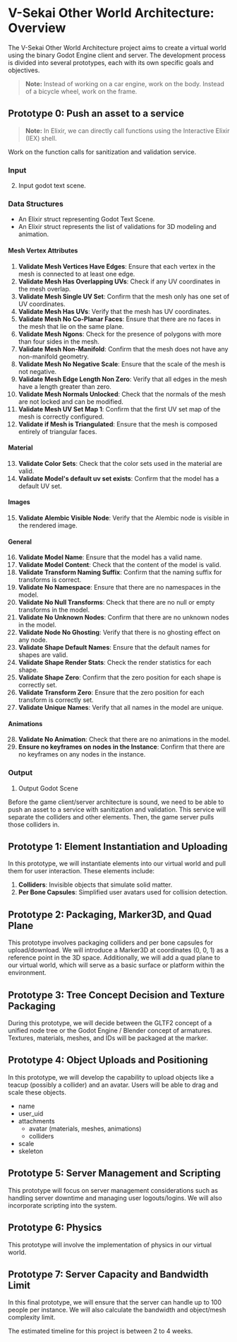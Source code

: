 # V-Sekai Other World Architecture: Overview

The V-Sekai Other World Architecture project aims to create a virtual world using the binary Godot Engine client and server. The development process is divided into several prototypes, each with its own specific goals and objectives.

> **Note:** Instead of working on a car engine, work on the body. Instead of a bicycle wheel, work on the frame.

## Prototype 0: Push an asset to a service

> **Note:** In Elixir, we can directly call functions using the Interactive Elixir (IEX) shell.

Work on the function calls for sanitization and validation service.

### Input

2. Input godot text scene.

### Data Structures

- An Elixir struct representing Godot Text Scene.
- An Elixir struct represents the list of validations for 3D modeling and animation.

#### Mesh Vertex Attributes

1. **Validate Mesh Vertices Have Edges**: Ensure that each vertex in the mesh is connected to at least one edge.
2. **Validate Mesh Has Overlapping UVs**: Check if any UV coordinates in the mesh overlap.
3. **Validate Mesh Single UV Set**: Confirm that the mesh only has one set of UV coordinates.
4. **Validate Mesh Has UVs**: Verify that the mesh has UV coordinates.
5. **Validate Mesh No Co-Planar Faces**: Ensure that there are no faces in the mesh that lie on the same plane.
6. **Validate Mesh Ngons**: Check for the presence of polygons with more than four sides in the mesh.
7. **Validate Mesh Non-Manifold**: Confirm that the mesh does not have any non-manifold geometry.
8. **Validate Mesh No Negative Scale**: Ensure that the scale of the mesh is not negative.
9. **Validate Mesh Edge Length Non Zero**: Verify that all edges in the mesh have a length greater than zero.
10. **Validate Mesh Normals Unlocked**: Check that the normals of the mesh are not locked and can be modified.
11. **Validate Mesh UV Set Map 1**: Confirm that the first UV set map of the mesh is correctly configured.
12. **Validate if Mesh is Triangulated**: Ensure that the mesh is composed entirely of triangular faces.

#### Material

13. **Validate Color Sets**: Check that the color sets used in the material are valid.
14. **Validate Model's default uv set exists**: Confirm that the model has a default UV set.

#### Images

15. **Validate Alembic Visible Node**: Verify that the Alembic node is visible in the rendered image.

#### General

16. **Validate Model Name**: Ensure that the model has a valid name.
17. **Validate Model Content**: Check that the content of the model is valid.
18. **Validate Transform Naming Suffix**: Confirm that the naming suffix for transforms is correct.
19. **Validate No Namespace**: Ensure that there are no namespaces in the model.
20. **Validate No Null Transforms**: Check that there are no null or empty transforms in the model.
21. **Validate No Unknown Nodes**: Confirm that there are no unknown nodes in the model.
22. **Validate Node No Ghosting**: Verify that there is no ghosting effect on any node.
23. **Validate Shape Default Names**: Ensure that the default names for shapes are valid.
24. **Validate Shape Render Stats**: Check the render statistics for each shape.
25. **Validate Shape Zero**: Confirm that the zero position for each shape is correctly set.
26. **Validate Transform Zero**: Ensure that the zero position for each transform is correctly set.
27. **Validate Unique Names**: Verify that all names in the model are unique.

#### Animations

28. **Validate No Animation**: Check that there are no animations in the model.
29. **Ensure no keyframes on nodes in the Instance**: Confirm that there are no keyframes on any nodes in the instance.

### Output

1. Output Godot Scene

Before the game client/server architecture is sound, we need to be able to push an asset to a service with sanitization and validation. This service will separate the colliders and other elements. Then, the game server pulls those colliders in.

## Prototype 1: Element Instantiation and Uploading

In this prototype, we will instantiate elements into our virtual world and pull them for user interaction. These elements include:

1. **Colliders**: Invisible objects that simulate solid matter.
2. **Per Bone Capsules**: Simplified user avatars used for collision detection.

## Prototype 2: Packaging, Marker3D, and Quad Plane

This prototype involves packaging colliders and per bone capsules for upload/download. We will introduce a Marker3D at coordinates (0, 0, 1) as a reference point in the 3D space. Additionally, we will add a quad plane to our virtual world, which will serve as a basic surface or platform within the environment.

## Prototype 3: Tree Concept Decision and Texture Packaging

During this prototype, we will decide between the GLTF2 concept of a unified node tree or the Godot Engine / Blender concept of armatures. Textures, materials, meshes, and IDs will be packaged at the marker.

## Prototype 4: Object Uploads and Positioning

In this prototype, we will develop the capability to upload objects like a teacup (possibly a collider) and an avatar. Users will be able to drag and scale these objects.

- name
- user_uid
- attachments
  - avatar (materials, meshes, animations)
  - colliders
- scale
- skeleton

## Prototype 5: Server Management and Scripting

This prototype will focus on server management considerations such as handling server downtime and managing user logouts/logins. We will also incorporate scripting into the system.

## Prototype 6: Physics

This prototype will involve the implementation of physics in our virtual world.

## Prototype 7: Server Capacity and Bandwidth Limit

In this final prototype, we will ensure that the server can handle up to 100 people per instance. We will also calculate the bandwidth and object/mesh complexity limit.

The estimated timeline for this project is between 2 to 4 weeks.
